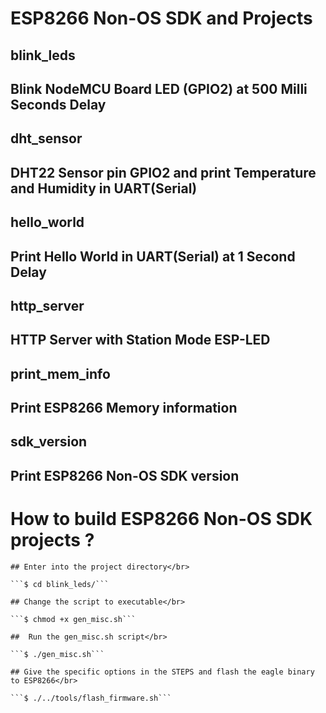 # ESP8266 Non-OS SDK and Projects

## blink_leds</br> 
## Blink NodeMCU Board LED (GPIO2) at 500 Milli Seconds Delay

## dht_sensor</br>
## DHT22 Sensor pin GPIO2 and print Temperature and Humidity in UART(Serial)
		
## hello_world</br>
## Print Hello World in UART(Serial) at 1 Second Delay

## http_server</br>
## HTTP Server with Station Mode ESP-LED 

## print_mem_info</br>
## Print ESP8266 Memory information

## sdk_version</br>
## Print ESP8266 Non-OS SDK version

 
# How to build ESP8266 Non-OS SDK projects ?</br>

	## Enter into the project directory</br>

	```$ cd blink_leds/```

	## Change the script to executable</br>

	```$ chmod +x gen_misc.sh```

	##  Run the gen_misc.sh script</br>

	```$ ./gen_misc.sh```

	## Give the specific options in the STEPS and flash the eagle binary to ESP8266</br>

	```$ ./../tools/flash_firmware.sh```

